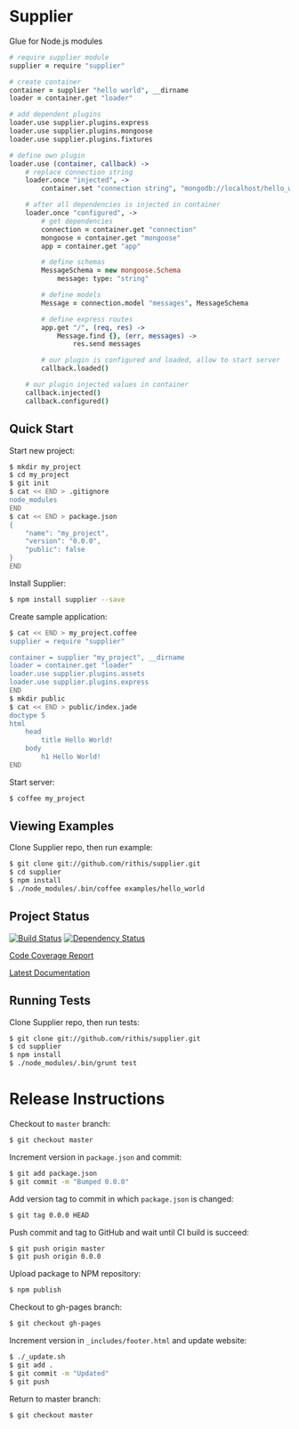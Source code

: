 # Supplier

Glue for Node.js modules

```coffeescript
# require supplier module
supplier = require "supplier"

# create container
container = supplier "hello world", __dirname
loader = container.get "loader"

# add dependent plugins
loader.use supplier.plugins.express
loader.use supplier.plugins.mongoose
loader.use supplier.plugins.fixtures

# define own plugin
loader.use (container, callback) ->
    # replace connection string
    loader.once "injected", ->
        container.set "connection string", "mongodb://localhost/hello_world"

    # after all dependencies is injected in container
    loader.once "configured", ->
        # get dependencies
        connection = container.get "connection"
        mongoose = container.get "mongoose"
        app = container.get "app"

        # define schemas
        MessageSchema = new mongoose.Schema
            message: type: "string"

        # define models
        Message = connection.model "messages", MessageSchema

        # define express routes
        app.get "/", (req, res) ->
            Message.find {}, (err, messages) ->
                res.send messages

        # our plugin is configured and loaded, allow to start server
        callback.loaded()

    # our plugin injected values in container
    callback.injected()
    callback.configured()
```

## Quick Start

Start new project:

```sh
$ mkdir my_project
$ cd my_project
$ git init
$ cat << END > .gitignore
node_modules
END
$ cat << END > package.json
{
    "name": "my_project",
    "version": "0.0.0",
    "public": false
}
END
```

Install Supplier:

```sh
$ npm install supplier --save
```

Create sample application:

```sh
$ cat << END > my_project.coffee
supplier = require "supplier"

container = supplier "my_project", __dirname
loader = container.get "loader"
loader.use supplier.plugins.assets
loader.use supplier.plugins.express
END
$ mkdir public
$ cat << END > public/index.jade
doctype 5
html
    head
        title Hello World!
    body
        h1 Hello World!
END
```

Start server:

```sh
$ coffee my_project
```

## Viewing Examples

Clone Supplier repo, then run example:

```sh
$ git clone git://github.com/rithis/supplier.git
$ cd supplier
$ npm install
$ ./node_modules/.bin/coffee examples/hello_world
```

## Project Status

[![Build Status](http://teamcity.rithis.com/httpAuth/app/rest/builds/buildType:id:bt4,branch:master/statusIcon?guest=1)](http://teamcity.rithis.com/viewType.html?buildTypeId=bt4&guest=1) [![Dependency Status](https://gemnasium.com/rithis/supplier.png)](https://gemnasium.com/rithis/supplier)

[Code Coverage Report](http://teamcity.rithis.com/repository/download/bt4/.lastFinished/coverage.html)

[Latest Documentation](http://teamcity.rithis.com/repository/download/bt4/.lastFinished/docs.tar.gz!docs/supplier.html)

## Running Tests

Clone Supplier repo, then run tests:

```sh
$ git clone git://github.com/rithis/supplier.git
$ cd supplier
$ npm install
$ ./node_modules/.bin/grunt test
```

# Release Instructions

Checkout to `master` branch:

```sh
$ git checkout master
```

Increment version in `package.json` and commit:

```sh
$ git add package.json
$ git commit -m "Bumped 0.0.0"
```

Add version tag to commit in which `package.json` is changed:

```sh
$ git tag 0.0.0 HEAD
```

Push commit and tag to GitHub and wait until CI build is succeed:

```sh
$ git push origin master
$ git push origin 0.0.0
```

Upload package to NPM repository:

```sh
$ npm publish
```

Checkout to gh-pages branch:

```sh
$ git checkout gh-pages
```

Increment version in `_includes/footer.html` and update website:

```sh
$ ./_update.sh
$ git add .
$ git commit -m "Updated"
$ git push
```

Return to master branch:

```sh
$ git checkout master
```
